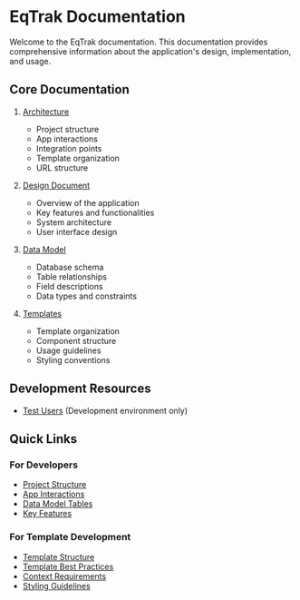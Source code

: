# EqTrak Documentation

Welcome to the EqTrak documentation. This documentation provides comprehensive information about the application's design, implementation, and usage.

## Core Documentation

1. [Architecture](Architecture.md)
   - Project structure
   - App interactions
   - Integration points
   - Template organization
   - URL structure

2. [Design Document](Design%20Document.md)
   - Overview of the application
   - Key features and functionalities
   - System architecture
   - User interface design

3. [Data Model](Data%20Model.md)
   - Database schema
   - Table relationships
   - Field descriptions
   - Data types and constraints

4. [Templates](templates.md)
   - Template organization
   - Component structure
   - Usage guidelines
   - Styling conventions

## Development Resources

- [Test Users](test_users.md) (Development environment only)

## Quick Links

### For Developers
- [Project Structure](Architecture.md#project-structure)
- [App Interactions](Architecture.md#app-interactions)
- [Data Model Tables](Data%20Model.md#core-data-model)
- [Key Features](Design%20Document.md#key-features)

### For Template Development
- [Template Structure](Architecture.md#template-structure)
- [Template Best Practices](templates.md#best-practices)
- [Context Requirements](templates.md#context-requirements)
- [Styling Guidelines](templates.md#styling) 